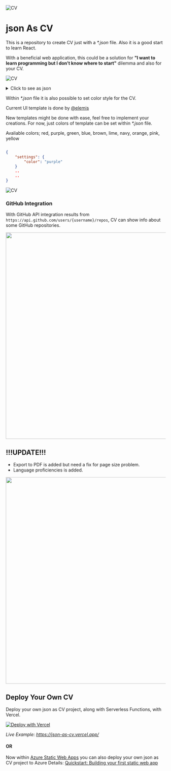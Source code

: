 ![CV](https://github.com/ardacetinkaya/json-as-cv/blob/master/CV.png)

# json As CV

This is a repository to create CV just with a _*.json_ file. Also it is a good start to learn React. 

With a beneficial web application, this could be a solution for **"I want to learn programming but I don’t know where to start"** dilemma and also for your CV.

![CV](https://github.com/ardacetinkaya/json-as-cv/blob/master/CV-UI.png)


<details>
  <summary>Click to see as json</summary>
  
  ## CV.json

```json

{
    "settings": {
        "color": "red"
    },
    "info": {
        "name": "John Doe",
        "description": "Lorem ipsum dolor sit amet, consectetur adipiscing elit. Duis tempor quis leo et tincidunt. Maecenas consequat, mauris in tristique laoreet, sapien lectus dignissim sapien, nec sodales urna turpis faucibus dolor. Aliquam vulputate turpis vitae turpis sodales ullamcorper. Etiam non accumsan tortor. Aenean sit amet velit eget nibh lobortis condimentum. Mauris laoreet bibendum sollicitudin. Pellentesque mauris lorem, aliquet nec sem eu, porta semper enim. Praesent iaculis elit id enim ultricies, a vestibulum leo mattis. Curabitur eget porta justo. Vestibulum bibendum ac risus in pulvinar. Vivamus fermentum lacus sed eleifend vehicula. Suspendisse tristique ut ligula quis malesuada. Nam placerat augue id sapien dictum iaculis.",
        "email": "someone@mail.com",
        "github": "ardacetinkaya",
        "www": "https://www.minepla.net",
        "linkedin": "https://www.linkedin.com/in/ardacetinkaya/",
        "file": ""
    },
    "experiences": {
        "title": "Experiences",
        "items": [
            {
                "companyName": "Some Company",
                "companyURL": "https://www.google.com",
                "description": [
                    "Lorem ipsum dolor sit amet, consectetur adipiscing elit.",
                    "Duis laoreet mi ut rutrum pharetra.",
                    "Donec at dui egestas, tincidunt enim a, tincidunt eros."
                ],
                "role": "Developer",
                "start": "Feb. 2015",
                "end": "",
                "tags": [
                    "DDD",
                    "SignalR",
                    "Redis",
                    "ITIL"
                ]
            },
            {
                "companyName": "Some Good Company",
                "companyURL": "",
                "description": [
                    "Donec congue arcu et facilisis tincidunt.",
                    "Integer hendrerit nisi id neque blandit egestas eget sit amet nisl.",
                    "Praesent blandit sem nec leo sollicitudin auctor.",
                    "Donec ultricies orci vitae dolor placerat dictum."
                ],
                "role": "Developer",
                "start": "Feb. 2015",
                "end": "Jan. 2010",
                "tags": [
                    "MCV",
                    "ASPNET",
                    "NETFramework"
                ]
            }
        ]
    },
    "educations": {
        "title": "Education",
        "items": [
            {
                "schoolName": "University of Codes",
                "schoolURL": "https://www.google.com",
                "department": "BS, Computer Engineering",
                "start": "Sept. 2006",
                "end": "Jun. 2010"
            }
        ]
    },
    "skills": {
        "title": "Skills",
        "items": [
            {
                "name": "Software Development Principles",
                "score": 80
            },
            {
                "name": "JavaScript",
                "score": 65
            },
            {
                "name": "C#",
                "score": 95
            },
            {
                "name": ".NET Framework",
                "score": 90
            },
            {
                "name": ".NET Core",
                "score": 90
            },
            {
                "name": "GO",
                "score": 30
            },
            {
                "name": "Java",
                "score": 14
            }
        ]
    }
}
```
</details>

Within _*.json_ file it is also possible to set color style for the CV.

Current UI template is done by [@elemis](https://github.com/elemis)

New templates might be done with ease, feel free to implement your creations. For now, just colors of template can be set within _*.json_ file.

Avaliable colors; red, purple, green, blue, brown, lime, navy, orange, pink, yellow


```json

{
    "settings": {
        "color": "purple"
    }
    ..
    ..
}
```

![CV](https://github.com/ardacetinkaya/json-as-cv/blob/master/CV-UI-Color.png)


### GitHub Integration

With GitHub API integration results from ```https://api.github.com/users/{username}/repos```, CV can show info about some GitHub repositories.

<img src="https://github.com/ardacetinkaya/json-as-cv/blob/master/CV-UI-Repos.png" width="650">

## !!!UPDATE!!!

- Export to PDF is added but need a fix for page size problem.
- Language proficiencies is added.

<img src="https://github.com/ardacetinkaya/json-as-cv/blob/master/CV-UI-Languages.png" width="650">


## Deploy Your Own CV

Deploy your own json as CV project, along with Serverless Functions, with Vercel.

[![Deploy with Vercel](https://vercel.com/button)](https://vercel.com/import/project?template=https://github.com/ardacetinkaya/json-as-cv)

_Live Example: https://json-as-cv.vercel.app/_

#### OR


Now within [Azure Static Web Apps](https://azure.microsoft.com/en-us/services/app-service/static/) you can also deploy your own json as CV project to Azure
Details: [Quickstart: Building your first static web app](https://docs.microsoft.com/en-us/azure/static-web-apps/getting-started?tabs=vanilla-javascript)
